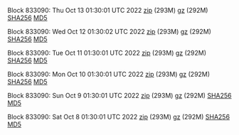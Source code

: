 Block 833090: Thu Oct 13 01:30:01 UTC 2022 [zip](https://files.01coin.io/mainnet/2022-10-13/bootstrap.dat.zip) (293M) [gz](https://files.01coin.io/mainnet/2022-10-13/bootstrap.dat.tar.gz) (292M) [SHA256](https://files.01coin.io/mainnet/2022-10-13/sha256.txt) [MD5](https://files.01coin.io/mainnet/2022-10-13/md5.txt)

Block 833090: Wed Oct 12 01:30:02 UTC 2022 [zip](https://files.01coin.io/mainnet/2022-10-12/bootstrap.dat.zip) (293M) [gz](https://files.01coin.io/mainnet/2022-10-12/bootstrap.dat.tar.gz) (292M) [SHA256](https://files.01coin.io/mainnet/2022-10-12/sha256.txt) [MD5](https://files.01coin.io/mainnet/2022-10-12/md5.txt)

Block 833090: Tue Oct 11 01:30:01 UTC 2022 [zip](https://files.01coin.io/mainnet/2022-10-11/bootstrap.dat.zip) (293M) [gz](https://files.01coin.io/mainnet/2022-10-11/bootstrap.dat.tar.gz) (292M) [SHA256](https://files.01coin.io/mainnet/2022-10-11/sha256.txt) [MD5](https://files.01coin.io/mainnet/2022-10-11/md5.txt)

Block 833090: Mon Oct 10 01:30:01 UTC 2022 [zip](https://files.01coin.io/mainnet/2022-10-10/bootstrap.dat.zip) (293M) [gz](https://files.01coin.io/mainnet/2022-10-10/bootstrap.dat.tar.gz) (292M) [SHA256](https://files.01coin.io/mainnet/2022-10-10/sha256.txt) [MD5](https://files.01coin.io/mainnet/2022-10-10/md5.txt)

Block 833090: Sun Oct  9 01:30:01 UTC 2022 [zip](https://files.01coin.io/mainnet/2022-10-09/bootstrap.dat.zip) (293M) [gz](https://files.01coin.io/mainnet/2022-10-09/bootstrap.dat.tar.gz) (292M) [SHA256](https://files.01coin.io/mainnet/2022-10-09/sha256.txt) [MD5](https://files.01coin.io/mainnet/2022-10-09/md5.txt)

Block 833090: Sat Oct  8 01:30:01 UTC 2022 [zip](https://files.01coin.io/mainnet/2022-10-08/bootstrap.dat.zip) (293M) [gz](https://files.01coin.io/mainnet/2022-10-08/bootstrap.dat.tar.gz) (292M) [SHA256](https://files.01coin.io/mainnet/2022-10-08/sha256.txt) [MD5](https://files.01coin.io/mainnet/2022-10-08/md5.txt)
